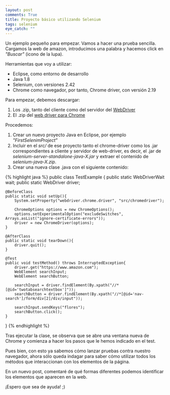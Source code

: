 ```yaml
---
layout: post
comments: True
title: Proyecto básico utilizando Selenium
tags: selenium
eye_catch: ""
---
```


Un ejemplo pequeño para empezar. Vamos a hacer una prueba sencilla.
Cargamos la web de amazon, introducimos una palabra y hacemos click en *"Buscar"* (icono de la lupa).

Herramientas que voy a utilizar:

- Eclipse, como entorno de desarrollo
- Java 1.8
- Selenium, con versiones 2.42
- Chrome como navegador, por tanto, Chrome driver, con versión 2.19

Para empezar, debemos descargar:

1. Los .zip, tanto del cliente como del servidor del [WebDriver](http://www.seleniumhq.org/download/)
2. El .zip del [web driver para Chrome](https://sites.google.com/a/chromium.org/chromedriver/downloads)

Procedemos:

1. Crear un nuevo proyecto Java en Eclipse, por ejemplo *"FirstSelenimProject"*
2. Incluir en el *src/* de ese proyecto tanto el chrome-driver como los .jar correspondientes a cliente y servidor de web-driver, es decir, el .jar de *selenium-server-standalone-java-X.jar* y  extraer el contenido de *selenium-java-X.zip*.
3. Crear una nueva clase .java con el siguiente contenido:

{% highlight java %}
public class TestExample {
	public static WebDriverWait wait;
	public static WebDriver driver;
	
	@BeforeClass
	public static void setUp(){
		System.setProperty("webdriver.chrome.driver", "src/chromedriver"); 
		
		ChromeOptions options = new ChromeOptions();
	    options.setExperimentalOption("excludeSwitches", Arrays.asList("ignore-certificate-errors"));
		driver = new ChromeDriver(options);            
	}

	@AfterClass
	public static void tearDown(){
		driver.quit();
	}

	@Test
	public void testMethod() throws InterruptedException{
		driver.get("https://www.amazon.com");
		WebElement searchInput;
		WebElement searchButton;

		searchInput = driver.findElement(By.xpath("//*[@id='twotabsearchtextbox']"));
		searchButton = driver.findElement(By.xpath("//*[@id='nav-search']/form/div[2]/div/input"));
			
		searchInput.sendKeys("flores");
		searchButton.click();
	}
}
{% endhighlight %}

Tras ejecutar la clase, se observa que se abre una ventana nueva de Chrome y comienza a hacer los pasos que le hemos indicado en el test.

Pues bien, con esto ya sabemos cómo lanzar pruebas contra nuestro navegador, ahora sólo queda indagar para saber cómo utilizar todos los métodos que interaccionan con los elementos de la página.

En un nuevo post, comentaré de qué formas diferentes podemos identificar los elementos que aparecen en la web.

¡Espero que sea de ayuda! ;)
